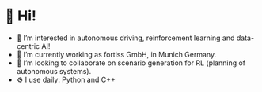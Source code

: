 # 👋 Hi!
- 👀 I’m interested in autonomous driving, reinforcement learning and data-centric AI!
- 🌱 I’m currently working as fortiss GmbH, in Munich Germany.
- 💞️ I’m looking to collaborate on scenario generation for RL (planning of autonomous systems).
- ⚙️ I use daily: Python  and C++ 

<!---
CesarLiu/CesarLiu is a ✨ special ✨ repository because its `README.md` (this file) appears on your GitHub profile.
You can click the Preview link to take a look at your changes.
--->
